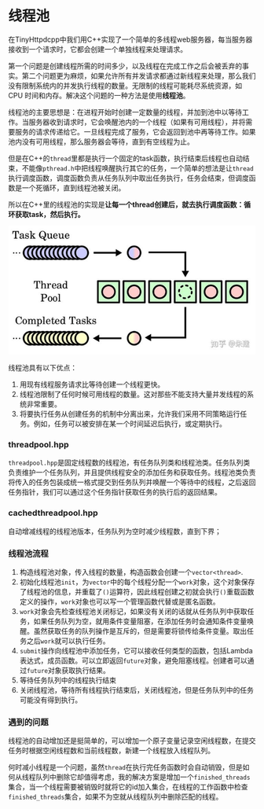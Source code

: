 # 线程池

在TinyHttpdcpp中我们用C++实现了一个简单的多线程web服务器，每当服务器接收到一个请求时，它都会创建一个单独线程来处理请求。

第一个问题是创建线程所需的时间多少，以及线程在完成工作之后会被丢弃的事实。第二个问题更为麻烦，如果允许所有并发请求都通过新线程来处理，那么我们没有限制系统内的并发执行线程的数量。无限制的线程可能耗尽系统资源，如 CPU 时间和内存。解决这个问题的一种方法是使用**线程池**。

线程池的主要思想是：在进程开始时创建一定数量的线程，并加到池中以等待工作。当服务器收到请求时，它会唤醒池内的一个线程（如果有可用线程），并将需要服务的请求传递给它。一旦线程完成了服务，它会返回到池中再等待工作。如果池内没有可用线程，那么服务器会等待，直到有空线程为止。

但是在C++的`thread`里都是执行一个固定的task函数，执行结束后线程也自动结束，不能像`pthread.h`中把线程唤醒执行其它的任务，一个简单的想法是让`thread`执行调度函数，调度函数负责从任务队列中取出任务执行，任务会结束，但调度函数是一个死循环，直到线程池被关闭。

所以在C++里的线程池的实现是**让每一个thread创建后，就去执行调度函数：循环获取task，然后执行。**

![img](.assert/v2-f9350f72ee96164cc85d8e09c4a3a0d9_720w.jpg)


线程池具有以下优点：

1. 用现有线程服务请求比等待创建一个线程更快。
2. 线程池限制了任何时候可用线程的数量。这对那些不能支持大量并发线程的系统非常重要。
3. 将要执行任务从创建任务的机制中分离出来，允许我们采用不同策略运行任务。例如，任务可以被安排在某一个时间延迟后执行，或定期执行。


### threadpool.hpp
`threadpool.hpp`是固定线程数的线程池，有任务队列类和线程池类。任务队列类负责维护一个任务队列，并且提供线程安全的添加任务和获取任务。线程池类负责将传入的任务包装成统一格式提交到任务队列并唤醒一个等待中的线程，之后返回任务指针，我们可以通过这个任务指针获取任务的执行后的返回结果。

### cachedthreadpool.hpp

自动增减线程的线程池版本，任务队列为空时减少线程数，直到下界；


### 线程池流程

1. 构造线程池对象，传入线程的数量，构造函数会创建一个`vector<thread>`.
2. 初始化线程池`init`，为`vector`中的每个线程分配一个`work`对象，这个对象保存了线程池的信息，并重载了`()`运算符，因此线程创建之初就会执行`()`重载函数定义的操作，`work`对象也可以写一个管理函数代替或是匿名函数。
3. `work`对象会先检查线程池关闭标记，如果没有关闭的话就从任务队列中获取任务，如果任务队列为空，就用条件变量阻塞，在添加任务时会通知条件变量唤醒。虽然获取任务的队列操作是互斥的，但是需要将锁传给条件变量。取出任务之后`work`就可以执行任务。
4. `submit`操作向线程池中添加任务，它可以接收任何类型的函数，包括Lambda表达式，成员函数。可以立即返回`future`对象，避免阻塞线程。创建者可以通过`future`对象获取执行结果。
5. 等待任务队列中的线程执行结束
6. 关闭线程池，等待所有线程执行结束后，关闭线程池，但是任务队列中的任务可能没有得到执行。

### 遇到的问题

线程池的自动增加还是挺简单的，可以增加一个原子变量记录空闲线程数，在提交任务时根据空闲线程数和当前线程数，新建一个线程放入线程队列。

何时减小线程是一个问题，虽然`thread`在执行完任务函数时会自动销毁，但是如何从线程队列中删除它却值得考虑，我的解决方案是增加一个`finished_threads`集合，当一个线程需要被销毁时就将它的id加入集合，在线程的工作函数中检查`finished_threads`集合，如果不为空就从线程队列中删除匹配的线程。

